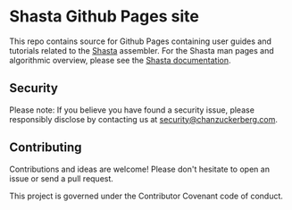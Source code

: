 # Shasta Github Pages site

This repo contains source for Github Pages containing user guides and tutorials related to the [Shasta](https://github.com/chanzuckerberg/shasta) assembler. For the Shasta man pages and algorithmic overview, please see the [Shasta documentation](https://chanzuckerberg.github.io/shasta/).

## Security

Please note: If you believe you have found a security issue, please responsibly disclose by contacting us at security@chanzuckerberg.com.

## Contributing

Contributions and ideas are welcome! Please don't hesitate to open an issue or send a pull request.

This project is governed under the Contributor Covenant code of conduct.
